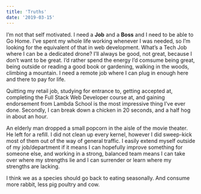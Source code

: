 ```yaml
---
title: 'Truths'
date: '2019-03-15'
---
```


I’m not that self motivated. I need a **Job** and a **Boss** and I need to be able to Go Home. I’ve spent my whole life working whenever I was needed, so I’m looking for the equivalent of that in web development. What’s a Tech Job where I can be a dedicated drone? I’ll always be good, not great, because I don’t want to be great. I’d rather spend the energy I’d comsume being great, being outside or reading a good book or gardening, walking in the woods, climbing a mountain. I need a remote job where I can plug in enough here and there to pay for life.  

Quitting my retail job, studying for entrance to, getting accepted at, completing the Full Stack Web Developer course at, and gaining endorsement from Lambda School is the most impressive thing I’ve ever done. Secondly, I can break down a chicken in 20 seconds, and a half hog in about an hour.

An elderly man dropped a small popcorn in the aisle of the movie theater. He left for a refill. I did not clean up every kernel, however I did sweep-kick most of them out of the way of general traffic. I easily extend myself outside of my job/department if it means I can hopefully improve something for someone else, and working in a strong, balanced team means I can take over where my strengths lie and I can surrender or learn where my strengths are lacking.

I think we as a species should go back to eating seasonally. And consume more rabbit, less pig poultry and cow.